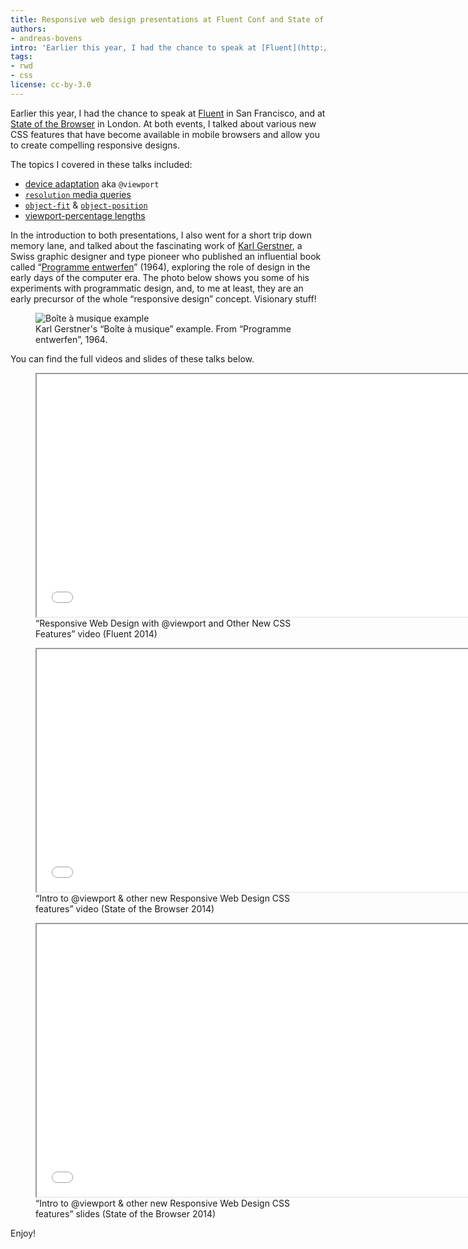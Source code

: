 ```yaml
---
title: Responsive web design presentations at Fluent Conf and State of the Browser
authors:
- andreas-bovens
intro: 'Earlier this year, I had the chance to speak at [Fluent](http://fluentconf.com/fluent2014/public/schedule/detail/32540) and at [State of the Browser](http://browser.londonwebstandards.org/andreas-bovens/): I talked about various new CSS features that have become available in mobile browsers and allow you to create compelling responsive designs.'
tags:
- rwd
- css
license: cc-by-3.0
---
```


Earlier this year, I had the chance to speak at [Fluent](http://fluentconf.com/fluent2014/public/schedule/detail/32540) in San Francisco, and at [State of the Browser](http://browser.londonwebstandards.org/andreas-bovens/) in London. At both events, I talked about various new CSS features that have become available in mobile browsers and allow you to create compelling responsive designs.

The topics I covered in these talks included:

- [device adaptation](http://dev.w3.org/csswg/css-device-adapt/) aka `@viewport`
- [`resolution` media queries](http://www.w3.org/TR/css3-mediaqueries/#resolution)
- [`object-fit`](http://dev.w3.org/csswg/css-images-3/#the-object-fit) & [`object-position`](http://dev.w3.org/csswg/css-images-3/#the-object-position)
- [viewport-percentage lengths](http://www.w3.org/TR/css3-values/#viewport-relative-lengths)

In the introduction to both presentations, I also went for a short trip down memory lane, and talked about the fascinating work of [Karl Gerstner](http://de.wikipedia.org/wiki/Karl_Gerstner), a Swiss graphic designer and type pioneer who published an influential book called “[Programme entwerfen](http://www.lars-mueller-publishers.com/en/programme-entwerfen)” (1964), exploring the role of design in the early days of the computer era. The photo below shows you some of his experiments with programmatic design, and, to me at least, they are an early precursor of the whole “responsive design” concept. Visionary stuff!

<figure class="figure">
	<img src="{{ page.id }}/gerstner.jpg" alt="Boîte à musique example" class="figure__media">
	<figcaption class="figure__caption">Karl Gerstner's “Boîte à musique” example. From “Programme entwerfen”, 1964.</figcaption>
</figure>

You can find the full videos and slides of these talks below.

<figure class="figure">
    <iframe src="//www.youtube.com/embed/r5zWh7-SMpk" width="690" height="388" allowfullscreen class="figure__media"></iframe>
    <figcaption class="figure__caption">“Responsive Web Design with @viewport and Other New CSS Features” video (Fluent 2014)</figcaption>
</figure>

<figure class="figure">
    <iframe src="//player.vimeo.com/video/93347108" width="690" height="388" allowfullscreen class="figure__media"></iframe>
    <figcaption class="figure__caption"> “Intro to @viewport & other new Responsive Web Design CSS features” video (State of the Browser 2014)</figcaption>
</figure>

<figure class="figure">
    <iframe src="//www.slideshare.net/slideshow/embed_code/34076556" width="690" height="436" allowfullscreen class="figure__media"></iframe>
    <figcaption class="figure__caption"> “Intro to @viewport & other new Responsive Web Design CSS features” slides (State of the Browser 2014)</figcaption>
</figure>

Enjoy!
